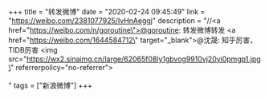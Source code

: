 +++
title = "转发微博"
date = "2020-02-24 09:45:49"
link = "https://weibo.com/2381077925/IvHnAeggj"
description = "//<a href=\"https://weibo.com/n/goroutine\">@goroutine</a>: 转发微博转发 <a href=\"https://weibo.com/1644584712\" target=\"_blank\">@沈晟</a>: 知乎厉害，TIDB厉害 <img src=\"https://wx2.sinaimg.cn/large/62065f08ly1gbvog9910vj20yi0pmgp1.jpg\" referrerpolicy=\"no-referrer\"><br><br>"
tags = ["新浪微博"]
+++
